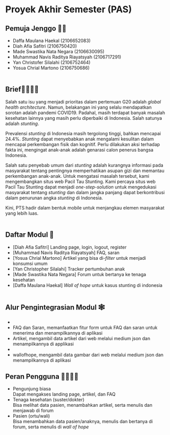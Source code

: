 # Proyek Akhir Semester (PAS)

## Pemuja Jenggo 👨‍💻
- Daffa Maulana Haekal (2106652083)
- Diah Afia Safitri (2106750420)
- Made Swastika Nata Negara (2106630095)
- Muhammad Navis Raditya Riayatsyah (2106717291)
- Yan Christofer Silalahi (2106752464)
- Yosua Chrial Martono (2106750686)
<br><br>

<!-- ## Tautan Aplikasi Heroku🔗
https://pts-c06-pbp.herokuapp.com/
<br><br> -->

## Brief👨‍⚕👩‍⚕️
Salah satu isu yang menjadi prioritas dalam pertemuan G20 adalah _global health architecture_. Namun, belakangan ini yang selalu mendapatkan sorotan adalah pandemi COVID19. Padahal, masih terdapat banyak masalah kesehatan lainnya yang masih perlu diperbaiki di Indonesia. Salah satunya adalah _stunting_.

Prevalensi _stunting_ di Indonesia masih tergolong tinggi, bahkan mencapai 24.4%. _Stunting_ dapat menyebabkan anak mengalami kesulitan dalam mencapai perkembangan fisik dan kognitif. Perlu dilakukan aksi terhadap fakta ini, mengingat anak-anak adalah genarasi calon penerus bangsa Indonesia.

Salah satu penyebab umum dari _stunting_ adalah kurangnya informasi pada masyarakat tentang pentingnya memperhatikan asupan gizi dan memantau perkembangan anak-anak. Untuk mengatasi masalah tersebut, kami mengembangkan situs web Pacil Tau Stunting. Kami percaya situs web Pacil Tau Stunting dapat menjadi _one-step-solution_ untuk mengedukasi masyarakat tentang _stunting_ dan dalam jangka panjang dapat berkontribusi dalam penurunan angka _stunting_ di Indonesia.

Kini, PTS hadir dalam bentuk mobile untuk menjangkau elemen masyarakat yang lebih luas.
<br><br>

## Daftar Modul 📝
- [Diah Afia Safitri] Landing page, login, logout, register
- [Muhammad Navis Raditya Riayatsyah] FAQ, saran
- [Yosua Chrial Martono] Artikel yang bisa di-_filter_ untuk menjadi konsumsi umum
- [Yan Christopher Silalahi] Tracker pertumbuhan anak
- [Made Swastika Nata Negara] Forum untuk bertanya ke tenaga kesehatan
- [Daffa Maulana Haekal] _Wall of hope_ untuk kasus stunting di indonesia
<br><br>

## Alur Pengintegrasian Modul 🕸️
- 
- FAQ dan Saran, memanfaatkan fitur form untuk FAQ dan saran untuk menerima dan menampilkannya di aplikasi
- Artikel, mengambil data artikel dari web melalui medium json dan menampilkannya di applikasi
-
- wallofhope, mengambil data gambar dari web melalui medium json dan menampilkannya di aplikasi 

## Peran Pengguna 👨‍👩‍👧‍👦
- Pengunjung biasa<br>
Dapat mengakses landing page, artikel, dan FAQ
- Tenaga kesehatan (suster/dokter)<br>
Bisa melihat data pasien, menambahkan artikel, serta menulis dan menjawab di forum
- Pasien (ortu/wali)<br>
Bisa menambahkan data pasien/anaknya, menulis dan bertanya di forum, serta menulis di _wall of hope_